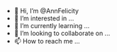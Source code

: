 - 👋 Hi, I’m @AnnFelicity
- 👀 I’m interested in ...
- 🌱 I’m currently learning ...
- 💞️ I’m looking to collaborate on ...
- 📫 How to reach me ...

<!---
AnnFelicity/AnnFelicity is a ✨ special ✨ repository because its `README.md` (this file) appears on your GitHub profile.
You can click the Preview link to take a look at your changes.
--->
